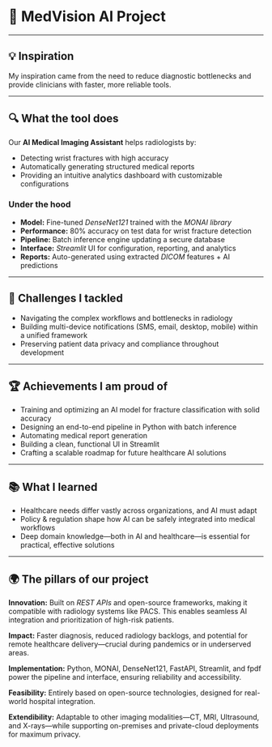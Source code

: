 # 🏥 MedVision AI Project  
---

## 💡 Inspiration  
My inspiration came from the need to reduce diagnostic bottlenecks and provide clinicians with faster, more reliable tools.  

---

## 🔍 What the tool does  
Our **AI Medical Imaging Assistant** helps radiologists by:  
- Detecting wrist fractures with high accuracy  
- Automatically generating structured medical reports  
- Providing an intuitive analytics dashboard with customizable configurations  

### Under the hood  
- **Model:** Fine-tuned *DenseNet121* trained with the *MONAI library*  
- **Performance:** 80% accuracy on test data for wrist fracture detection  
- **Pipeline:** Batch inference engine updating a secure database  
- **Interface:** *Streamlit* UI for configuration, reporting, and analytics  
- **Reports:** Auto-generated using extracted *DICOM* features + AI predictions  

---

## 🚧 Challenges I tackled  
- Navigating the complex workflows and bottlenecks in radiology  
- Building multi-device notifications (SMS, email, desktop, mobile) within a unified framework  
- Preserving patient data privacy and compliance throughout development  

---

## 🏆 Achievements I am proud of  
- Training and optimizing an AI model for fracture classification with solid accuracy  
- Designing an end-to-end pipeline in Python with batch inference  
- Automating medical report generation  
- Building a clean, functional UI in Streamlit  
- Crafting a scalable roadmap for future healthcare AI solutions  


---

## 📚 What I learned  
- Healthcare needs differ vastly across organizations, and AI must adapt  
- Policy & regulation shape how AI can be safely integrated into medical workflows  
- Deep domain knowledge—both in AI and healthcare—is essential for practical, effective solutions  

---

## 🌍 The pillars of our project  

**Innovation:** Built on *REST APIs* and open-source frameworks, making it compatible with radiology systems like PACS. This enables seamless AI integration and prioritization of high-risk patients.  

**Impact:** Faster diagnosis, reduced radiology backlogs, and potential for remote healthcare delivery—crucial during pandemics or in underserved areas.  

**Implementation:** Python, MONAI, DenseNet121, FastAPI, Streamlit, and fpdf power the pipeline and interface, ensuring reliability and accessibility.  

**Feasibility:** Entirely based on open-source technologies, designed for real-world hospital integration.  

**Extendibility:** Adaptable to other imaging modalities—CT, MRI, Ultrasound, and X-rays—while supporting on-premises and private-cloud deployments for maximum privacy.  
